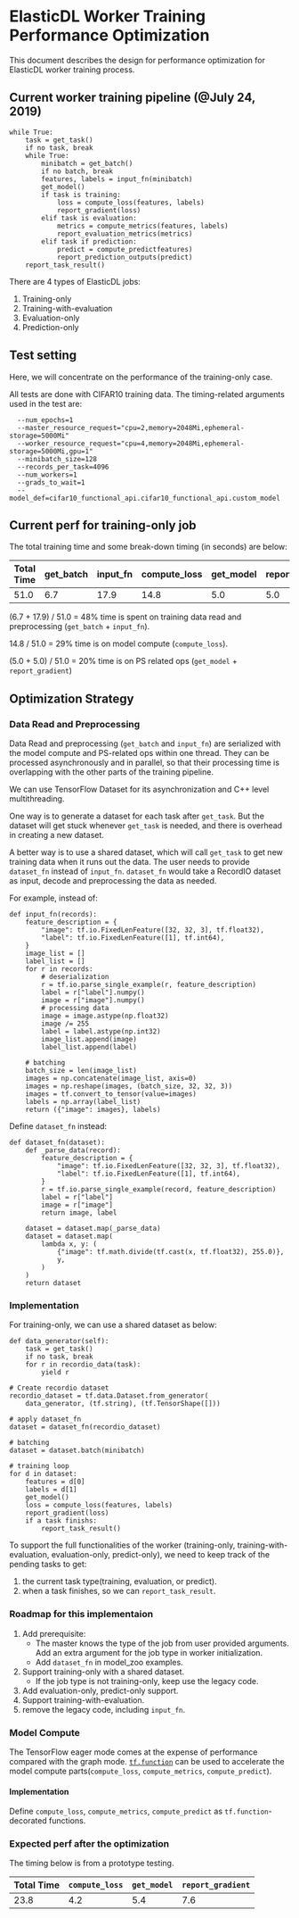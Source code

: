 # ElasticDL Worker Training Performance Optimization 
This document describes the design for performance optimization for ElasticDL worker training process.

## Current worker training pipeline (@July 24, 2019)
```
while True:
    task = get_task()
    if no task, break
    while True:
        minibatch = get_batch()
        if no batch, break
        features, labels = input_fn(minibatch)
        get_model()
        if task is training:
            loss = compute_loss(features, labels)
            report_gradient(loss)
        elif task is evaluation:
            metrics = compute_metrics(features, labels)
            report_evaluation_metrics(metrics)
        elif task if prediction:
            predict = compute_predictfeatures)
            report_prediction_outputs(predict) 
    report_task_result()
```

There are 4 types of ElasticDL jobs:

1. Training-only
2. Training-with-evaluation
2. Evaluation-only
3. Prediction-only

## Test setting
Here, we will concentrate on the performance of the training-only case.


All tests are done with CIFAR10 training data. The timing-related arguments used in the test are:

```
  --num_epochs=1
  --master_resource_request="cpu=2,memory=2048Mi,ephemeral-storage=5000Mi"
  --worker_resource_request="cpu=4,memory=2048Mi,ephemeral-storage=5000Mi,gpu=1"
  --minibatch_size=128
  --records_per_task=4096
  --num_workers=1
  --grads_to_wait=1
  --model_def=cifar10_functional_api.cifar10_functional_api.custom_model
```

## Current perf for training-only job
The total training time and some break-down timing (in seconds) are below:

Total Time | get_batch | input_fn | compute_loss | get_model | report_gradient
---|---|---|---|---|---
51.0 | 6.7 | 17.9 | 14.8 | 5.0 | 5.0

(6.7 + 17.9) / 51.0 = 48% time is spent on training data read and preprocessing (`get_batch` + `input_fn`).

14.8 / 51.0 = 29% time is on model compute (`compute_loss`).

(5.0 + 5.0) / 51.0 = 20% time is on PS related ops (`get_model` + `report_gradient`)

## Optimization Strategy

### Data Read and Preprocessing
Data Read and preprocessing (`get_batch` and `input_fn`) are serialized with the model compute and PS-related ops within one thread. They can be processed asynchronously  and in parallel, so that their processing time is overlapping with the other parts of the training pipeline.

We can use TensorFlow Dataset for its asynchronization and C++ level multithreading.

One way is to generate a dataset for each task after `get_task`. But the dataset will get stuck whenever `get_task` is needed, and there is overhead in creating a new dataset.

A better way is to use a shared dataset, which will call `get_task` to get new training data when it runs out the data.
The user needs to provide `dataset_fn` instead of `input_fn`. `dataset_fn` would take a RecordIO dataset as input, decode and preprocessing the data as needed.


For example, instead of:

```
def input_fn(records):
    feature_description = {
        "image": tf.io.FixedLenFeature([32, 32, 3], tf.float32),
        "label": tf.io.FixedLenFeature([1], tf.int64),
    }
    image_list = []
    label_list = []
    for r in records:
        # deserialization
        r = tf.io.parse_single_example(r, feature_description)
        label = r["label"].numpy()
        image = r["image"].numpy()
        # processing data
        image = image.astype(np.float32)
        image /= 255
        label = label.astype(np.int32)
        image_list.append(image)
        label_list.append(label)

    # batching
    batch_size = len(image_list)
    images = np.concatenate(image_list, axis=0)
    images = np.reshape(images, (batch_size, 32, 32, 3))
    images = tf.convert_to_tensor(value=images)
    labels = np.array(label_list)
    return ({"image": images}, labels)
```

Define `dataset_fn` instead:

```
def dataset_fn(dataset):
    def _parse_data(record):
        feature_description = {
            "image": tf.io.FixedLenFeature([32, 32, 3], tf.float32),
            "label": tf.io.FixedLenFeature([1], tf.int64),
        }
        r = tf.io.parse_single_example(record, feature_description)
        label = r["label"]
        image = r["image"]
        return image, label

    dataset = dataset.map(_parse_data)
    dataset = dataset.map(
        lambda x, y: (
            {"image": tf.math.divide(tf.cast(x, tf.float32), 255.0)},
            y,
        )
    )
    return dataset
```

### Implementation

For training-only, we can use a shared dataset as below:

```       
def data_generator(self):
    task = get_task()
    if no task, break
    for r in recordio_data(task):
        yield r

# Create recordio dataset
recordio_dataset = tf.data.Dataset.from_generator(
    data_generator, (tf.string), (tf.TensorShape([]))
    
# apply dataset_fn
dataset = dataset_fn(recordio_dataset)

# batching
dataset = dataset.batch(minibatch)

# training loop
for d in dataset:
    features = d[0]
    labels = d[1]
    get_model()
    loss = compute_loss(features, labels)
    report_gradient(loss)
    if a task finishs:
        report_task_result()
```

To support the full functionalities of the worker (training-only, training-with-evaluation, evaluation-only, predict-only), we need to keep track of the pending tasks to get:

1. the current task type(training, evaluation, or predict).
2. when a task finishes, so we can `report_task_result`.


### Roadmap for this implementaion
1. Add prerequisite: 
    * The master knows the type of the job from user provided arguments. Add an extra argument for the job type in worker initialization. 
    * Add `dataset_fn` in model_zoo examples.
2. Support training-only with a shared dataset.
    * If the job type is not training-only, keep use the legacy code.
3. Add evaluation-only, predict-only support.
4. Support training-with-evaluation.
5. remove the legacy code, including `input_fn`. 


### Model Compute
The TensorFlow eager mode comes at the expense of performance compared with the graph mode. [`tf.function`](https://www.tensorflow.org/beta/tutorials/eager/tf_function) can be used to accelerate the model compute parts(`compute_loss`, `compute_metrics`, `compute_predict`).

#### Implementation
Define `compute_loss`, `compute_metrics`, `compute_predict` as `tf.function`-decorated functions.

### Expected perf after the optimization
The timing below is from a prototype testing.

Total Time | `compute_loss` | `get_model` | `report_gradient`
---|---|---|---
23.8 | 4.2 | 5.4 | 7.6





